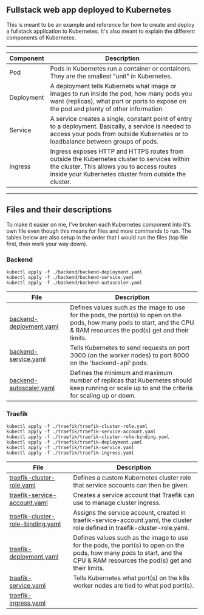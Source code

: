 ## Fullstack web app deployed to Kubernetes

This is meant to be an example and reference for how to create and deploy a fullstack application to Kubernetes. It's also meant to explain the different components of Kubernetes.

---

|Component|Description|
|---|---|
|Pod|Pods in Kubernetes run a container or containers. They are the smallest "unit" in Kubernetes.|
|Deployment|A deployment tells Kubernets what image or images to run inside the pod, how many pods you want (replicas), what port or ports to expose on the pod and plenty of other information.|
|Service|A service creates a single, constant point of entry to a deployment. Basically, a service is needed to access your pods from outside Kubernetes or to loadbalance between groups of pods.|
|Ingress|Ingress exposes HTTP and HTTPS routes from outside the Kubernetes cluster to services within the cluster. This allows you to access routes inside your Kubernetes cluster from outside the cluster.|

---

## Files and their descriptions
To make it easier on me, I've broken each Kubernetes component into it's own file even though this means for files and more commands to run. The tables below are also setup in the order that I would run the files (top file first, then work your way down).

### Backend
```
kubectl apply -f ./backend/backend-deployment.yaml
kubectl apply -f ./backend/backend-service.yaml
kubectl apply -f ./backend/backend-autoscaler.yaml
```

|File|Description|
|---|---|
|[backend-deployment.yaml](.\backend\backend-deployment.yaml)|Defines values such as the image to use for the pods, the port(s) to open on the pods, how many pods to start, and the CPU & RAM resources the pod(s) get and their limits.|
|[backend-service.yaml](.\backend\backend-service.yaml)|Tells Kubernetes to send requests on port 3000 (on the worker nodes) to port 8000 on the 'backend-api' pods.|
|[backend-autoscaler.yaml](.\backend\backend-autoscaler.yaml)|Defines the minimum and maximum number of replicas that Kubernetes should keep running or scale up to and the criteria for scaling up or down.|


### Traefik
```
kubectl apply -f ./traefik/traefik-cluster-role.yaml
kubectl apply -f ./traefik/traefik-service-account.yaml
kubectl apply -f ./traefik/traefik-cluster-role-binding.yaml
kubectl apply -f ./traefik/traefik-deployment.yaml
kubectl apply -f ./traefik/traefik-service.yaml
kubectl apply -f ./traefik/traefik-ingress.yaml
```

|File|Description|
|---|---|
|[traefik-cluster-role.yaml](.\traefik\traefik-cluster-role.yaml)|Defines a custom Kubernetes cluster role that service accounts can then be given.|
|[traefik-service-account.yaml](.\traefik\traefik-service-account.yaml)|Creates a service account that Traefik can use to manage cluster ingress.|
|[traefik-cluster-role-binding.yaml](.\traefik\traefik-cluster-role-binding.yaml)|Assigns the service account, created in traefik-service-account.yaml, the cluster role defined in traefik-cluster-role.yaml.|
|[traefik-deployment.yaml](.\traefik\traefik-deployment.yaml)|Defines values such as the image to use for the pods, the port(s) to open on the pods, how many pods to start, and the CPU & RAM resources the pod(s) get and their limits.|
|[traefik-service.yaml](.\traefik\traefik-service.yaml)|Tells Kubernetes what port(s) on the k8s worker nodes are tied to what pod port(s).|
|[traefik-ingress.yaml](.\traefik\traefik-ingress.yaml)||
